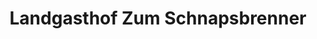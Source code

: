 ---
title: "Landgasthof Zum Schnapsbrenner"
url: /spalt/landgasthof-zum-schnapsbrenner/
shop: Hofladen
---